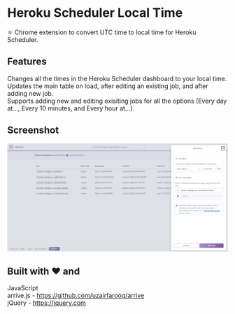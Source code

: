 # Heroku Scheduler Local Time
:atom_symbol: Chrome extension to convert UTC time to local time for Heroku Scheduler.

## Features
Changes all the times in the Heroku Scheduler dashboard to your local time.\
Updates the main table on load, after editing an existing job, and after adding new job.\
Supports adding new and editing exisiting jobs for all the options (Every day at..., Every 10 minutes, and Every hour at...).

## Screenshot
![Heroku Scheduler Local Time Screenshot](/screenshots/localTimeExample.png)

## Built with :heart: and
JavaScript\
arrive.js - https://github.com/uzairfarooq/arrive \
jQuery - https://jquery.com
